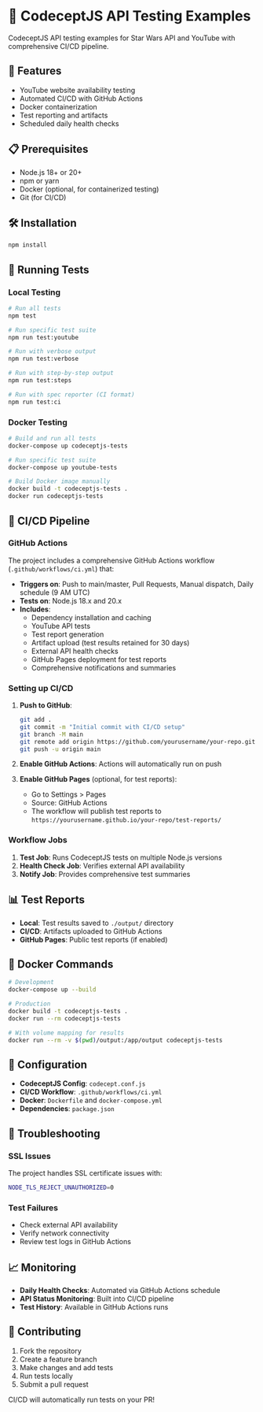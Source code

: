 # 🧪 CodeceptJS API Testing Examples

CodeceptJS API testing examples for Star Wars API and YouTube with comprehensive CI/CD pipeline.

## 🚀 Features

- YouTube website availability testing
- Automated CI/CD with GitHub Actions
- Docker containerization
- Test reporting and artifacts
- Scheduled daily health checks

## 📋 Prerequisites

- Node.js 18+ or 20+
- npm or yarn
- Docker (optional, for containerized testing)
- Git (for CI/CD)

## 🛠️ Installation

```bash
npm install
```

## 🧪 Running Tests

### Local Testing

```bash
# Run all tests
npm test

# Run specific test suite
npm run test:youtube

# Run with verbose output
npm run test:verbose

# Run with step-by-step output
npm run test:steps

# Run with spec reporter (CI format)
npm run test:ci
```

### Docker Testing

```bash
# Build and run all tests
docker-compose up codeceptjs-tests

# Run specific test suite
docker-compose up youtube-tests

# Build Docker image manually
docker build -t codeceptjs-tests .
docker run codeceptjs-tests
```

## 🔄 CI/CD Pipeline

### GitHub Actions

The project includes a comprehensive GitHub Actions workflow (`.github/workflows/ci.yml`) that:

- **Triggers on**: Push to main/master, Pull Requests, Manual dispatch, Daily schedule (9 AM UTC)
- **Tests on**: Node.js 18.x and 20.x
- **Includes**:
  - Dependency installation and caching
  - YouTube API tests
  - Test report generation
  - Artifact upload (test results retained for 30 days)
  - External API health checks
  - GitHub Pages deployment for test reports
  - Comprehensive notifications and summaries

### Setting up CI/CD

1. **Push to GitHub**:
   ```bash
   git add .
   git commit -m "Initial commit with CI/CD setup"
   git branch -M main
   git remote add origin https://github.com/yourusername/your-repo.git
   git push -u origin main
   ```

2. **Enable GitHub Actions**: Actions will automatically run on push

3. **Enable GitHub Pages** (optional, for test reports):
   - Go to Settings > Pages
   - Source: GitHub Actions
   - The workflow will publish test reports to `https://yourusername.github.io/your-repo/test-reports/`

### Workflow Jobs

1. **Test Job**: Runs CodeceptJS tests on multiple Node.js versions
2. **Health Check Job**: Verifies external API availability
3. **Notify Job**: Provides comprehensive test summaries

## 📊 Test Reports

- **Local**: Test results saved to `./output/` directory
- **CI/CD**: Artifacts uploaded to GitHub Actions
- **GitHub Pages**: Public test reports (if enabled)

## 🐳 Docker Commands

```bash
# Development
docker-compose up --build

# Production
docker build -t codeceptjs-tests .
docker run --rm codeceptjs-tests

# With volume mapping for results
docker run --rm -v $(pwd)/output:/app/output codeceptjs-tests
```

## 🔧 Configuration

- **CodeceptJS Config**: `codecept.conf.js`
- **CI/CD Workflow**: `.github/workflows/ci.yml`
- **Docker**: `Dockerfile` and `docker-compose.yml`
- **Dependencies**: `package.json`

## 🚨 Troubleshooting

### SSL Issues
The project handles SSL certificate issues with:
```bash
NODE_TLS_REJECT_UNAUTHORIZED=0
```

### Test Failures
- Check external API availability
- Verify network connectivity
- Review test logs in GitHub Actions

## 📈 Monitoring

- **Daily Health Checks**: Automated via GitHub Actions schedule
- **API Status Monitoring**: Built into CI/CD pipeline
- **Test History**: Available in GitHub Actions runs

## 🤝 Contributing

1. Fork the repository
2. Create a feature branch
3. Make changes and add tests
4. Run tests locally
5. Submit a pull request

CI/CD will automatically run tests on your PR!
